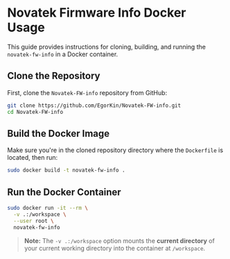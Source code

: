 # Novatek Firmware Info Docker Usage

This guide provides instructions for cloning, building, and running the `novatek-fw-info` in a Docker container.

## Clone the Repository

First, clone the `Novatek-FW-info` repository from GitHub:

```bash
git clone https://github.com/EgorKin/Novatek-FW-info.git
cd Novatek-FW-info
```

## Build the Docker Image

Make sure you're in the cloned repository directory where the `Dockerfile` is located, then run:

```bash
sudo docker build -t novatek-fw-info .
```

## Run the Docker Container


```bash
sudo docker run -it --rm \
  -v .:/workspace \
  --user root \
  novatek-fw-info
```

> **Note:** The `-v .:/workspace` option mounts the **current directory** of your current working directory into the container at `/workspace`.

